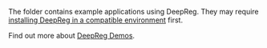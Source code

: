 The folder contains example applications using DeepReg. They may require
[installing DeepReg in a compatible environment](https://deepregnet.github.io/DeepReg/#/quick_start?id=setup)
first.

Find out more about [DeepReg Demos](https://deepreg.readthedocs.io/en/latest/demo.html).
